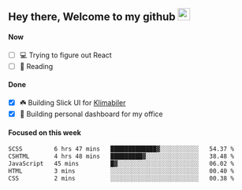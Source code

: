 ## Hey there, Welcome to my github <img src="https://media.giphy.com/media/hvRJCLFzcasrR4ia7z/giphy.gif" width="25px">

#### Now
- [ ] 💻 Trying to figure out React
- [ ] 📕 Reading

#### Done
- [x] ☘️ Building Slick UI for [Klimabiler](https://klimabiler.dk)
- [x] 🚀 Building personal dashboard for my office
 
 #### Focused on this week
<!--START_SECTION:waka-->

```txt
SCSS         6 hrs 47 mins   █████████████▓░░░░░░░░░░░   54.37 %
CSHTML       4 hrs 48 mins   █████████▓░░░░░░░░░░░░░░░   38.48 %
JavaScript   45 mins         █▓░░░░░░░░░░░░░░░░░░░░░░░   06.02 %
HTML         3 mins          ░░░░░░░░░░░░░░░░░░░░░░░░░   00.40 %
CSS          2 mins          ░░░░░░░░░░░░░░░░░░░░░░░░░   00.38 %
```

<!--END_SECTION:waka-->

